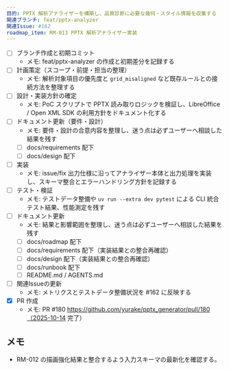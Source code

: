 ```yaml
---
目的: PPTX 解析アナライザーを構築し、品質診断に必要な幾何・スタイル情報を収集する
関連ブランチ: feat/pptx-analyzer
関連Issue: #162
roadmap_item: RM-013 PPTX 解析アナライザー実装
---
```

- [ ] ブランチ作成と初期コミット
  - メモ: feat/pptx-analyzer の作成と初期差分を記録する
- [ ] 計画策定（スコープ・前提・担当の整理）
  - メモ: 解析対象項目の優先度と `grid_misaligned` など既存ルールとの接続方法を整理する
- [ ] 設計・実装方針の確定
  - メモ: PoC スクリプトで PPTX 読み取りロジックを検証し、LibreOffice / Open XML SDK の利用方針をドキュメント化する
- [ ] ドキュメント更新（要件・設計）
  - メモ: 要件・設計の合意内容を整理し、迷う点は必ずユーザーへ相談した結果を残す
  - [ ] docs/requirements 配下
  - [ ] docs/design 配下
- [ ] 実装
  - メモ: issue/fix 出力仕様に沿ってアナライザー本体と出力処理を実装し、スキーマ整合とエラーハンドリング方針を記録する
- [ ] テスト・検証
  - メモ: テストデータ整備や `uv run --extra dev pytest` による CLI 統合テスト結果、性能測定を残す
- [ ] ドキュメント更新
  - メモ: 結果と影響範囲を整理し、迷う点は必ずユーザーへ相談した結果を残す
  - [ ] docs/roadmap 配下
  - [ ] docs/requirements 配下（実装結果との整合再確認）
  - [ ] docs/design 配下（実装結果との整合再確認）
  - [ ] docs/runbook 配下
  - [ ] README.md / AGENTS.md
- [ ] 関連Issueの更新
  - メモ: メトリクスとテストデータ整備状況を #162 に反映する
- [x] PR 作成
  - メモ: PR #180 https://github.com/yurake/pptx_generator/pull/180（2025-10-14 完了）

## メモ
- RM-012 の描画強化結果と整合するよう入力スキーマの最新化を確認する。
